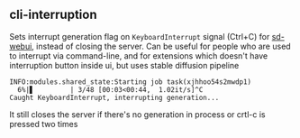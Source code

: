 ## cli-interruption

Sets interrupt generation flag on `KeyboardInterrupt` signal (Ctrl+C) for [sd-webui](https://github.com/AUTOMATIC1111/stable-diffusion-webui), instead of closing the server. Can be useful for people who are used to interrupt via command-line, and for extensions which doesn't have interruption button inside ui, but uses stable diffusion pipeline

```log
INFO:modules.shared_state:Starting job task(xjhhoo54s2mwdp1)
  6%|▋         | 3/48 [00:03<00:44,  1.02it/s]^C
Caught KeyboardInterrupt, interrupting generation...
```

It still closes the server if there's no generation in process or crtl-c is pressed two times
